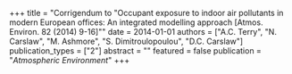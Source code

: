 +++
title = "Corrigendum to \"Occupant exposure to indoor air pollutants in modern European offices: An integrated modelling approach [Atmos. Environ. 82 (2014) 9-16]\""
date = 2014-01-01
authors = ["A.C. Terry", "N. Carslaw", "M. Ashmore", "S. Dimitroulopoulou", "D.C. Carslaw"]
publication_types = ["2"]
abstract = ""
featured = false
publication = "*Atmospheric Environment*"
+++

